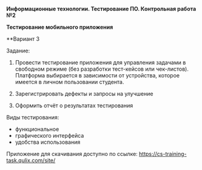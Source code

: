 **Информационные технологии. Тестирование ПО. Контрольная работа №2**

**Тестирование мобильного приложения**

**Вариант 3

Задание:

1. Провести тестирование приложения для управления задачами в свободном режиме (без разработки тест-кейсов или чек-листов). Платформа выбирается в зависимости от устройства, которое имеется в личном пользовании студента.

2. Зарегистрировать дефекты и запросы на улучшение

3. Оформить отчёт о результатах тестирования

Виды тестирования:

* функциональное
* графического интерфейса
* удобства использования 

Приложение для скачивания доступно по ссылке:
https://cs-training-task.qulix.com/site/